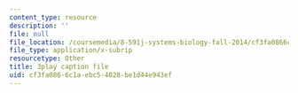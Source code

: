 ```yaml
---
content_type: resource
description: ''
file: null
file_location: /coursemedia/8-591j-systems-biology-fall-2014/cf3fa0866c1aebc54028be1d44e943ef_NnDqJhtUqjw.srt
file_type: application/x-subrip
resourcetype: Other
title: 3play caption file
uid: cf3fa086-6c1a-ebc5-4028-be1d44e943ef
---
```

